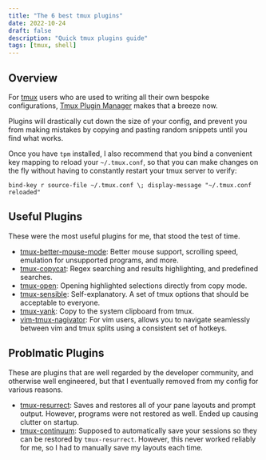 ```yaml
---
title: "The 6 best tmux plugins"
date: 2022-10-24
draft: false
description: "Quick tmux plugins guide"
tags: [tmux, shell]
---
```


## Overview

For [tmux](https://github.com/tmux/tmux) users who are used to writing all their own bespoke configurations, [Tmux Plugin Manager](https://github.com/tmux-plugins/tpm) makes that a breeze now.

Plugins will drastically cut down the size of your config, and prevent you from making mistakes by copying and pasting random snippets until you find what works.

Once you have `tpm` installed, I also recommend that you bind a convenient key mapping to reload your `~/.tmux.conf`, so that you can make changes on the fly without having to constantly restart your tmux server to verify:

```
bind-key r source-file ~/.tmux.conf \; display-message "~/.tmux.conf reloaded"
```

## Useful Plugins

These were the most useful plugins for me, that stood the test of time.

* [tmux-better-mouse-mode](https://github.com/NHDaly/tmux-better-mouse-mode): Better mouse support, scrolling speed, emulation for unsupported programs, and more.
* [tmux-copycat](https://github.com/tmux-plugins/tmux-copycat): Regex searching and results highlighting, and predefined searches.
* [tmux-open](https://github.com/tmux-plugins/tmux-open): Opening highlighted selections directly from copy mode.
* [tmux-sensible](https://github.com/tmux-plugins/tmux-sensible): Self-explanatory. A set of tmux options that should be acceptable to everyone.
* [tmux-yank](https://github.com/tmux-plugins/tmux-yank): Copy to the system clipboard from tmux.
* [vim-tmux-nagivator](https://github.com//christoomey/vim-tmux-navigator): For vim users, allows you to navigate seamlessly between vim and tmux splits using a consistent set of hotkeys.


## Problmatic Plugins

These are plugins that are well regarded by the developer community, and otherwise well engineered, but that I eventually removed from my config for various reasons.

* [tmux-resurrect](https://github.com/tmux-plugins/tmux-resurrect): Saves and restores all of your pane layouts and prompt output. However, programs were not restored as well. Ended up causing clutter on startup.
* [tmux-continuum](https://github.com/tmux-plugins/tmux-continuum): Supposed to automatically save your sessions so they can be restored by `tmux-resurrect`. However, this never worked reliably for me, so I had to manually save my layouts each time.
